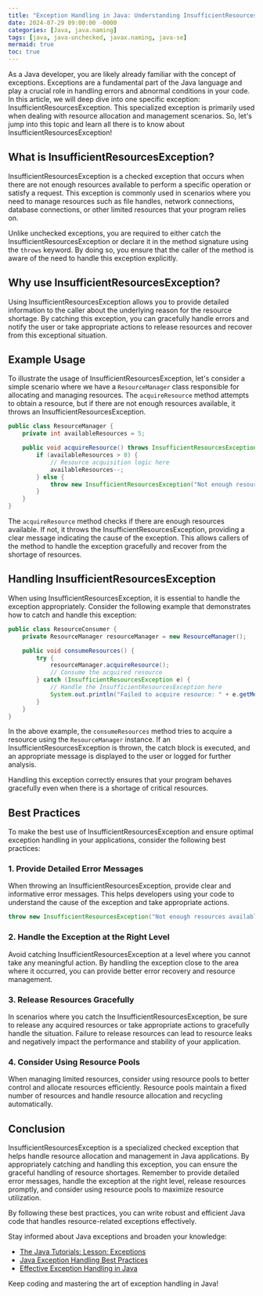 ```yaml
---
title: "Exception Handling in Java: Understanding InsufficientResourcesException"
date: 2024-07-29 09:00:00 -0000
categories: [Java, java.naming]
tags: [java, java-unchecked, javax.naming, java-se]
mermaid: true
toc: true
---
```



As a Java developer, you are likely already familiar with the concept of exceptions. Exceptions are a fundamental part of the Java language and play a crucial role in handling errors and abnormal conditions in your code. In this article, we will deep dive into one specific exception: InsufficientResourcesException. This specialized exception is primarily used when dealing with resource allocation and management scenarios. So, let's jump into this topic and learn all there is to know about InsufficientResourcesException!

## What is InsufficientResourcesException?

InsufficientResourcesException is a checked exception that occurs when there are not enough resources available to perform a specific operation or satisfy a request. This exception is commonly used in scenarios where you need to manage resources such as file handles, network connections, database connections, or other limited resources that your program relies on.

Unlike unchecked exceptions, you are required to either catch the InsufficientResourcesException or declare it in the method signature using the `throws` keyword. By doing so, you ensure that the caller of the method is aware of the need to handle this exception explicitly.

## Why use InsufficientResourcesException?

Using InsufficientResourcesException allows you to provide detailed information to the caller about the underlying reason for the resource shortage. By catching this exception, you can gracefully handle errors and notify the user or take appropriate actions to release resources and recover from this exceptional situation.

## Example Usage

To illustrate the usage of InsufficientResourcesException, let's consider a simple scenario where we have a `ResourceManager` class responsible for allocating and managing resources. The `acquireResource` method attempts to obtain a resource, but if there are not enough resources available, it throws an InsufficientResourcesException.

```java
public class ResourceManager {
    private int availableResources = 5;

    public void acquireResource() throws InsufficientResourcesException {
        if (availableResources > 0) {
            // Resource acquisition logic here
            availableResources--;
        } else {
            throw new InsufficientResourcesException("Not enough resources available");
        }
    }
}
```

The `acquireResource` method checks if there are enough resources available. If not, it throws the InsufficientResourcesException, providing a clear message indicating the cause of the exception. This allows callers of the method to handle the exception gracefully and recover from the shortage of resources.

## Handling InsufficientResourcesException

When using InsufficientResourcesException, it is essential to handle the exception appropriately. Consider the following example that demonstrates how to catch and handle this exception:

```java
public class ResourceConsumer {
    private ResourceManager resourceManager = new ResourceManager();

    public void consumeResources() {
        try {
            resourceManager.acquireResource();
            // Consume the acquired resource
        } catch (InsufficientResourcesException e) {
            // Handle the InsufficientResourcesException here
            System.out.println("Failed to acquire resource: " + e.getMessage());
        }
    }
}
```

In the above example, the `consumeResources` method tries to acquire a resource using the `ResourceManager` instance. If an InsufficientResourcesException is thrown, the catch block is executed, and an appropriate message is displayed to the user or logged for further analysis.

Handling this exception correctly ensures that your program behaves gracefully even when there is a shortage of critical resources.

## Best Practices

To make the best use of InsufficientResourcesException and ensure optimal exception handling in your applications, consider the following best practices:

### 1. Provide Detailed Error Messages

When throwing an InsufficientResourcesException, provide clear and informative error messages. This helps developers using your code to understand the cause of the exception and take appropriate actions.

```java
throw new InsufficientResourcesException("Not enough resources available. Required: " + requiredResources + ", Available: " + availableResources);
```

### 2. Handle the Exception at the Right Level

Avoid catching InsufficientResourcesException at a level where you cannot take any meaningful action. By handling the exception close to the area where it occurred, you can provide better error recovery and resource management.

### 3. Release Resources Gracefully

In scenarios where you catch the InsufficientResourcesException, be sure to release any acquired resources or take appropriate actions to gracefully handle the situation. Failure to release resources can lead to resource leaks and negatively impact the performance and stability of your application.

### 4. Consider Using Resource Pools

When managing limited resources, consider using resource pools to better control and allocate resources efficiently. Resource pools maintain a fixed number of resources and handle resource allocation and recycling automatically.

## Conclusion

InsufficientResourcesException is a specialized checked exception that helps handle resource allocation and management in Java applications. By appropriately catching and handling this exception, you can ensure the graceful handling of resource shortages. Remember to provide detailed error messages, handle the exception at the right level, release resources promptly, and consider using resource pools to maximize resource utilization.

By following these best practices, you can write robust and efficient Java code that handles resource-related exceptions effectively.

Stay informed about Java exceptions and broaden your knowledge:

- [The Java Tutorials: Lesson: Exceptions](https://docs.oracle.com/javase/tutorial/essential/exceptions/index.html)
- [Java Exception Handling Best Practices](https://www.baeldung.com/java-exceptions-best-practices)
- [Effective Exception Handling in Java](https://www.geeksforgeeks.org/effective-exception-handling-java/)

Keep coding and mastering the art of exception handling in Java!